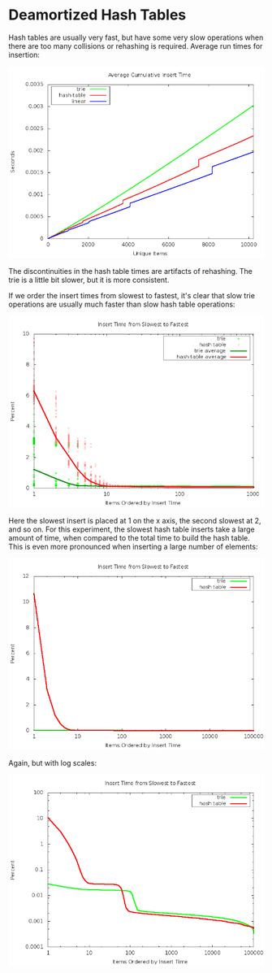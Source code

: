 Deamortized Hash Tables
======================

Hash tables are usually very fast, but have some very slow operations when there are too many collisions or rehashing is required.
Average run times for insertion:

![](insert-cumulative-example.png "Cumulative Insert Times")

The discontinuities in the hash table times are artifacts of rehashing.
The trie is a little bit slower, but it is more consistent.

If we order the insert times from slowest to fastest, it's clear that slow trie operations are usually much faster than slow hash table operations:

![](insert-gini.png "Insert Times From Slowest to Fastest")

Here the slowest insert is placed at 1 on the x axis, the second slowest at 2, and so on.
For this experiment, the slowest hash table inserts take a large amount of time, when compared to the total time to build the hash table.
This is even more pronounced when inserting a large number of elements:

![](insert-gini-1m.png "Insert Times From Slowest to Fastest")

Again, but with log scales:

![](insert-gini-1m-logscale.png "Insert Times From Slowest to Fastest")
